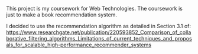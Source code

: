 This project is my coursework for Web Technologies.
The coursework is just to make a book recommendation system.

I decided to use the recommendation algorithm as detailed in Section 3.1 of:
https://www.researchgate.net/publication/220593852_Comparison_of_collaborative_filtering_algorithms_Limitations_of_current_techniques_and_proposals_for_scalable_high-performance_recommender_systems
